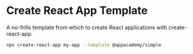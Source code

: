 
# Create React App Template

A no-frills template from which to create React applications with create-react-app.

```sh
npx create-react-app my-app --template @appacademy/simple
```

